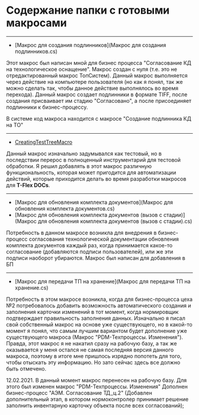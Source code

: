 # Содержание папки с готовыми макросами

---
- [Макрос для создания подлинников](Макрос для создания подлинников.cs)

Этот макрос был написан мной для бизнес процесса "Согласование КД на технологическое оснащение".
Макрос создан с нуля (т.е. это не отредактированный макрос ТопСистем).
Данный макрос выполняется через действие на компьютере пользователя (но как я понял, так же можно сделать так, чтобы данное действие выполнялось во время перехода).
Данный макрос создает подлинники в формате TIFF, после создания присваивает им стадию "Согласовано", а после присоединяет подлинники к бизнес-процессу.

В системе код макроса находится с макросе "Создание подлинника КД на ТО"

---
- [CreatingTestTreeMacro](CreatingTestTreeMacro.cs)

Данный макрос изначально задумывался как тестовый, но в последствии перерос в полноценный инструментарий для тестовой обработки.
Я решил добавлять в этот макрос различную функциональность, которая может пригодится для автоматизации действий, которые приходится делать во время разработки макросов для **T-Flex DOCs**.

---
- [Макрос для обновления комплекта документов](Макрос для обновления комплекта документов.cs)
- [Макрос для обновления комплекта документов (вызов с стадии)](Макрос для обновления комплекта документов (вызов с стадии).cs)

Потребность в данном макросе возникла для внедрения в бизнес-процесс согласования технологической документации обновления комплекта документов каждый раз, когда принимается какое-то согласование (добавляются подписи пользователей), или же эти подписи наоборот убираются.
Макрос был написан для добавления в БП

---
- [Макрос для передачи ТП на хранение](Макрос для передачи ТП на хранение.cs)

Потребность в этом макросе возникла, когда для бизнес-процесса цеха №2 потребовалось добавить возможность автоматического создания и заполнения карточки изменений в тот момент, когда нормировщик подтверждает правильность заполнения данных.
Изначально я писал свой собственный макрос на основе уже существующего, но в какой-то момент я понял, что самым лучшим вариантом будет дополнение уже существующего макроса (Макрос "PDM-Техпроцессы. Изменения").
Правда, этот макрос я не накатил сразу на рабочую базу, а так же оказывается у меня остался не самая последняя версия данного макроса, поэтому в итоге мне пришлось изрядно попотеть для того, чтобы отыскать эту информацию.
Но зато сейчас здесь все должно быть отмечено.

12.02.2021.
В данный момент макрос перенесен на рабочую базу.
Для этого был изменен макрос "PDM-Техпроцессы. Изменения"
Дополнен бизнес-процесс "АЭМ. Согласование ТД_ц.2" (Добавлен дополнительный этап, в котором нормоконтролер принимает решение заполнить инвентарную карточку объекта после всех согласований);
